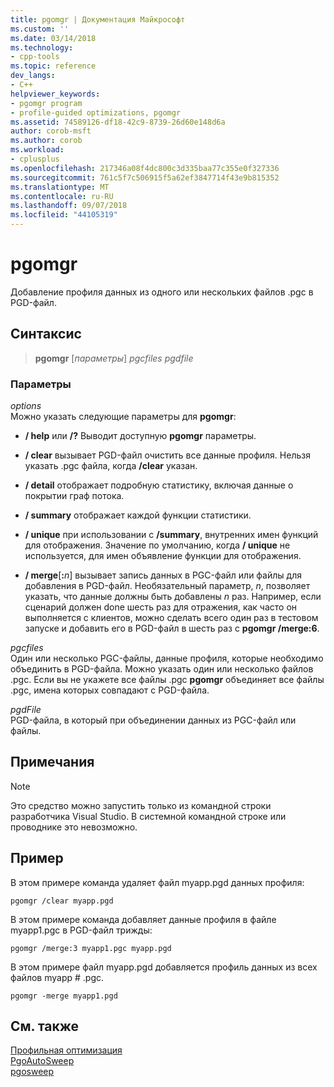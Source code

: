 ```yaml
---
title: pgomgr | Документация Майкрософт
ms.custom: ''
ms.date: 03/14/2018
ms.technology:
- cpp-tools
ms.topic: reference
dev_langs:
- C++
helpviewer_keywords:
- pgomgr program
- profile-guided optimizations, pgomgr
ms.assetid: 74589126-df18-42c9-8739-26d60e148d6a
author: corob-msft
ms.author: corob
ms.workload:
- cplusplus
ms.openlocfilehash: 217346a08f4dc800c3d335baa77c355e0f327336
ms.sourcegitcommit: 761c5f7c506915f5a62ef3847714f43e9b815352
ms.translationtype: MT
ms.contentlocale: ru-RU
ms.lasthandoff: 09/07/2018
ms.locfileid: "44105319"
---
```

# <a name="pgomgr"></a>pgomgr

Добавление профиля данных из одного или нескольких файлов .pgc в PGD-файл.

## <a name="syntax"></a>Синтаксис

> **pgomgr** [*параметры*] *pgcfiles* *pgdfile*

### <a name="parameters"></a>Параметры

*options*<br/>
Можно указать следующие параметры для **pgomgr**:

- **/ help** или **/?** Выводит доступную **pgomgr** параметры.

- **/ clear** вызывает PGD-файл очистить все данные профиля. Нельзя указать .pgc файла, когда **/clear** указан.

- **/ detail** отображает подробную статистику, включая данные о покрытии граф потока.

- **/ summary** отображает каждой функции статистики.

- **/ unique** при использовании с **/summary**, внутренних имен функций для отображения. Значение по умолчанию, когда **/ unique** не используется, для имен объявление функции для отображения.

- **/ merge**\[**:**<em>n</em>] вызывает запись данных в PGC-файл или файлы для добавления в PGD-файл. Необязательный параметр, *n*, позволяет указать, что данные должны быть добавлены *n* раз. Например, если сценарий должен done шесть раз для отражения, как часто он выполняется с клиентов, можно сделать всего один раз в тестовом запуске и добавить его в PGD-файл в шесть раз с **pgomgr /merge:6**.

*pgcfiles*<br/>
Один или несколько PGC-файлы, данные профиля, которые необходимо объединить в PGD-файла. Можно указать один или несколько файлов .pgc. Если вы не укажете все файлы .pgc **pgomgr** объединяет все файлы .pgc, имена которых совпадают с PGD-файла.

*pgdFile*<br/>
PGD-файла, в который при объединении данных из PGC-файл или файлы.

## <a name="remarks"></a>Примечания

> [!NOTE]
> Это средство можно запустить только из командной строки разработчика Visual Studio. В системной командной строке или проводнике это невозможно.

## <a name="example"></a>Пример

В этом примере команда удаляет файл myapp.pgd данных профиля:

`pgomgr /clear myapp.pgd`

В этом примере команда добавляет данные профиля в файле myapp1.pgc в PGD-файл трижды:

`pgomgr /merge:3 myapp1.pgc myapp.pgd`

В этом примере файл myapp.pgd добавляется профиль данных из всех файлов myapp # .pgc.

`pgomgr -merge myapp1.pgd`

## <a name="see-also"></a>См. также

[Профильная оптимизация](profile-guided-optimizations.md)<br/>
[PgoAutoSweep](pgoautosweep.md)<br/>
[pgosweep](pgosweep.md)<br/>
